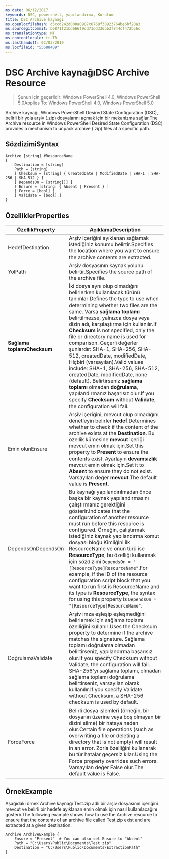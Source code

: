 ```yaml
---
ms.date: 06/12/2017
keywords: DSC, powershell, yapılandırma, Kurulum
title: DSC Archive kaynağı
ms.openlocfilehash: d5ccd242d000a0907c6768f30923764be6bf20a3
ms.sourcegitcommit: b6871f21bd666f9cd71dd336bb3f844cf472b56c
ms.translationtype: MT
ms.contentlocale: tr-TR
ms.lasthandoff: 02/03/2019
ms.locfileid: "55688409"
---
```

# <a name="dsc-archive-resource"></a><span data-ttu-id="69a07-103">DSC Archive kaynağı</span><span class="sxs-lookup"><span data-stu-id="69a07-103">DSC Archive Resource</span></span>

> <span data-ttu-id="69a07-104">Şunun için geçerlidir: Windows PowerShell 4.0, Windows PowerShell 5.0</span><span class="sxs-lookup"><span data-stu-id="69a07-104">Applies To: Windows PowerShell 4.0, Windows PowerShell 5.0</span></span>

<span data-ttu-id="69a07-105">Archive kaynağı, Windows PowerShell Desired State Configuration (DSC), belirli bir yola arşiv (.zip) dosyalarını açmak için bir mekanizma sağlar.</span><span class="sxs-lookup"><span data-stu-id="69a07-105">The Archive resource in Windows PowerShell Desired State Configuration (DSC) provides a mechanism to unpack archive (.zip) files at a specific path.</span></span>

## <a name="syntax"></a><span data-ttu-id="69a07-106">Sözdizimi</span><span class="sxs-lookup"><span data-stu-id="69a07-106">Syntax</span></span>
```MOF
Archive [string] #ResourceName
{
    Destination = [string]
    Path = [string]
    [ Checksum = [string] { CreatedDate | ModifiedDate | SHA-1 | SHA-256 | SHA-512 } ]
    [ DependsOn = [string[]] ]
    [ Ensure = [string] { Absent | Present } ]
    [ Force = [bool] ]
    [ Validate = [bool] ]
}
```

## <a name="properties"></a><span data-ttu-id="69a07-107">Özellikler</span><span class="sxs-lookup"><span data-stu-id="69a07-107">Properties</span></span>

|  <span data-ttu-id="69a07-108">Özellik</span><span class="sxs-lookup"><span data-stu-id="69a07-108">Property</span></span>  |  <span data-ttu-id="69a07-109">Açıklama</span><span class="sxs-lookup"><span data-stu-id="69a07-109">Description</span></span>   |
|---|---|
| <span data-ttu-id="69a07-110">Hedef</span><span class="sxs-lookup"><span data-stu-id="69a07-110">Destination</span></span>| <span data-ttu-id="69a07-111">Arşiv içeriğini ayıklanan sağlamak istediğiniz konumu belirtir.</span><span class="sxs-lookup"><span data-stu-id="69a07-111">Specifies the location where you want to ensure the archive contents are extracted.</span></span>|
| <span data-ttu-id="69a07-112">Yol</span><span class="sxs-lookup"><span data-stu-id="69a07-112">Path</span></span>| <span data-ttu-id="69a07-113">Arşiv dosyasının kaynak yolunu belirtir.</span><span class="sxs-lookup"><span data-stu-id="69a07-113">Specifies the source path of the archive file.</span></span>|
| <span data-ttu-id="69a07-114">__Sağlama toplamı__</span><span class="sxs-lookup"><span data-stu-id="69a07-114">__Checksum__</span></span>| <span data-ttu-id="69a07-115">İki dosya aynı olup olmadığını belirlerken kullanılacak türünü tanımlar.</span><span class="sxs-lookup"><span data-stu-id="69a07-115">Defines the type to use when determining whether two files are the same.</span></span> <span data-ttu-id="69a07-116">Varsa __sağlama toplamı__ belirtilmezse, yalnızca dosya veya dizin adı, karşılaştırma için kullanılır.</span><span class="sxs-lookup"><span data-stu-id="69a07-116">If __Checksum__ is not specified, only the file or directory name is used for comparison.</span></span> <span data-ttu-id="69a07-117">Geçerli değerler şunlardır: SHA-1, SHA-256, SHA-512, createdDate, modifiedDate, Hiçbiri (varsayılan).</span><span class="sxs-lookup"><span data-stu-id="69a07-117">Valid values include: SHA-1, SHA-256, SHA-512, createdDate, modifiedDate, none (default).</span></span> <span data-ttu-id="69a07-118">Belirtirseniz __sağlama toplamı__ olmadan __doğrulama__, yapılandırmanız başarısız olur.</span><span class="sxs-lookup"><span data-stu-id="69a07-118">If you specify __Checksum__ without __Validate__, the configuration will fail.</span></span>|
| <span data-ttu-id="69a07-119">Emin olun</span><span class="sxs-lookup"><span data-stu-id="69a07-119">Ensure</span></span>| <span data-ttu-id="69a07-120">Arşiv içeriğini, mevcut olup olmadığını denetleyin belirler __hedef__.</span><span class="sxs-lookup"><span data-stu-id="69a07-120">Determines whether to check if the content of the archive exists at the __Destination__.</span></span> <span data-ttu-id="69a07-121">Bu özellik kümesine __mevcut__ içeriği mevcut emin olmak için.</span><span class="sxs-lookup"><span data-stu-id="69a07-121">Set this property to __Present__ to ensure the contents exist.</span></span> <span data-ttu-id="69a07-122">Ayarlayın __devamsızlık__ mevcut emin olmak için.</span><span class="sxs-lookup"><span data-stu-id="69a07-122">Set it to __Absent__ to ensure they do not exist.</span></span> <span data-ttu-id="69a07-123">Varsayılan değer __mevcut__.</span><span class="sxs-lookup"><span data-stu-id="69a07-123">The default value is __Present__.</span></span>|
| <span data-ttu-id="69a07-124">DependsOn</span><span class="sxs-lookup"><span data-stu-id="69a07-124">DependsOn</span></span> | <span data-ttu-id="69a07-125">Bu kaynağı yapılandırılmadan önce başka bir kaynak yapılandırmasını çalıştırmanız gerektiğini gösterir.</span><span class="sxs-lookup"><span data-stu-id="69a07-125">Indicates that the configuration of another resource must run before this resource is configured.</span></span> <span data-ttu-id="69a07-126">Örneğin, çalıştırmak istediğiniz kaynak yapılandırma komut dosyası bloğu Kimliğini ilk ResourceName ve onun türü ise __ResourceType__, bu özelliği kullanmak için sözdizimi `DependsOn = "[ResourceType]ResourceName"`.</span><span class="sxs-lookup"><span data-stu-id="69a07-126">For example, if the ID of the resource configuration script block that you want to run first is ResourceName and its type is __ResourceType__, the syntax for using this property is `DependsOn = "[ResourceType]ResourceName"`.</span></span>|
| <span data-ttu-id="69a07-127">Doğrulama</span><span class="sxs-lookup"><span data-stu-id="69a07-127">Validate</span></span>| <span data-ttu-id="69a07-128">Arşiv imza eşleşip eşleşmediğini belirlemek için sağlama toplamı özelliğini kullanır.</span><span class="sxs-lookup"><span data-stu-id="69a07-128">Uses the Checksum property to determine if the archive matches the signature.</span></span> <span data-ttu-id="69a07-129">Sağlama toplamı doğrulama olmadan belirtirseniz, yapılandırma başarısız olur.</span><span class="sxs-lookup"><span data-stu-id="69a07-129">If you specify Checksum without Validate, the configuration will fail.</span></span> <span data-ttu-id="69a07-130">SHA-256'yı sağlama toplamı, olmadan sağlama toplamı doğrulama belirtirseniz, varsayılan olarak kullanılır.</span><span class="sxs-lookup"><span data-stu-id="69a07-130">If you specify Validate without Checksum, a SHA-256 checksum is used by default.</span></span>|
| <span data-ttu-id="69a07-131">Force</span><span class="sxs-lookup"><span data-stu-id="69a07-131">Force</span></span>| <span data-ttu-id="69a07-132">Belirli dosya işlemleri (örneğin, bir dosyanın üzerine veya boş olmayan bir dizini silme) bir hataya neden olur.</span><span class="sxs-lookup"><span data-stu-id="69a07-132">Certain file operations (such as overwriting a file or deleting a directory that is not empty) will result in an error.</span></span> <span data-ttu-id="69a07-133">Zorla özelliğini kullanarak bu tür hatalar geçersiz kılar.</span><span class="sxs-lookup"><span data-stu-id="69a07-133">Using the Force property overrides such errors.</span></span> <span data-ttu-id="69a07-134">Varsayılan değer False olur.</span><span class="sxs-lookup"><span data-stu-id="69a07-134">The default value is False.</span></span>|

## <a name="example"></a><span data-ttu-id="69a07-135">Örnek</span><span class="sxs-lookup"><span data-stu-id="69a07-135">Example</span></span>

<span data-ttu-id="69a07-136">Aşağıdaki örnek Archive kaynağı Test.zip adlı bir arşiv dosyasının içeriğini mevcut ve belirli bir hedefe ayıklanan emin olmak için nasıl kullanılacağını gösterir.</span><span class="sxs-lookup"><span data-stu-id="69a07-136">The following example shows how to use the Archive resource to ensure that the contents of an archive file called Test.zip exist and are extracted at a given destination.</span></span>

```
Archive ArchiveExample {
    Ensure = "Present"  # You can also set Ensure to "Absent"
    Path = "C:\Users\Public\Documents\Test.zip"
    Destination = "C:\Users\Public\Documents\ExtractionPath"
}
```